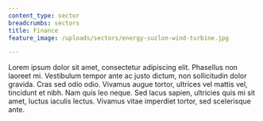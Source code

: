 ```yaml
---
content_type: sector
breadcrumbs: sectors
title: Finance
feature_image: /uploads/sectors/energy-suzlon-wind-turbine.jpg

---
```


Lorem ipsum dolor sit amet, consectetur adipiscing elit. Phasellus non laoreet mi. Vestibulum tempor ante ac justo dictum, non sollicitudin dolor gravida. Cras sed odio odio. Vivamus augue tortor, ultrices vel mattis vel, tincidunt et nibh. Nam quis leo neque. Sed lacus sapien, ultricies quis mi sit amet, luctus iaculis lectus. Vivamus vitae imperdiet tortor, sed scelerisque ante.
